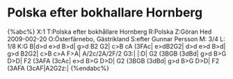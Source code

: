 # Polska efter bokhallare Hornberg

{%abc%}
X:1
T:Polska efter bokhållare Hornberg
R:Polska
Z:Göran Hed 2009-002-20
O:Österfärnebo, Gästrikland
S:efter Gunnar Persson
M: 3/4
L: 1/8
K:G
B|d>d e>d B>d| g>d B2 G2| c>B cA (3FAc| e>dB2G2|
d>d e>d B>d| g>d B2G2| c>B c>A F>A| A/2c/2A/2F/2 G3:|
|:D| G2 (3BGB (3dBd| g>d B>G D>D| F2 (3AFA (3cAc|
e>d B>G D>D| G2 (3BGB (3dBd| g>d B>G D>D| F2 (3AFA (3cAF|A2G2z:|
{%endabc%}

